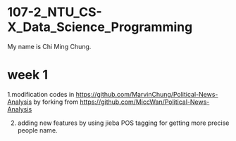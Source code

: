 # 107-2_NTU_CS-X_Data_Science_Programming
My name is Chi Ming Chung.
# week 1

1.modification codes in
https://github.com/MarvinChung/Political-News-Analysis 
by forking from 
https://github.com/MiccWan/Political-News-Analysis

2. adding new features by using jieba POS tagging for getting more precise people name.
